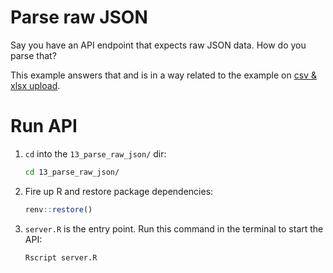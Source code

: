 # Parse raw JSON

Say you have an API endpoint that expects raw JSON data. How do you parse that?

This example answers that and is in a way related to the example on [csv & xlsx upload](../11_csv_xlsx_upload).

# Run API

1. `cd` into the `13_parse_raw_json/` dir:

   ```bash
   cd 13_parse_raw_json/
   ```
1. Fire up R and restore package dependencies:

   ```r
   renv::restore()
   ```
1. `server.R` is the entry point. Run this command in the terminal to start the API:

   ```bash
   Rscript server.R
   ```
